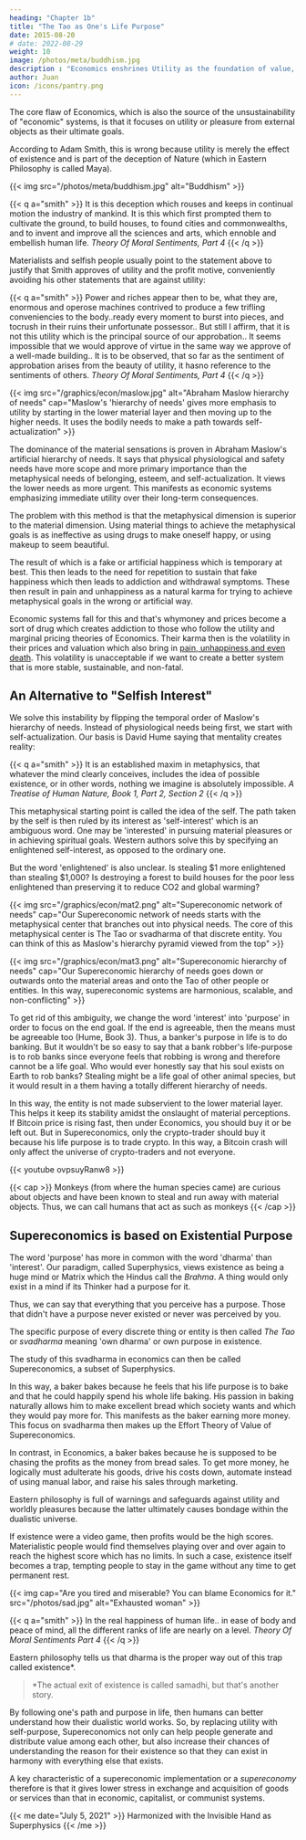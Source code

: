 ```yaml
---
heading: "Chapter 1b"
title: "The Tao as One's Life Purpose"
date: 2015-08-20
# date: 2022-08-29
weight: 10
image: /photos/meta/buddhism.jpg
description : "Economics enshrines Utility as the foundation of value, while Supereconomics emphasizes Dharma or the Tao or one's life purpose."
author: Juan
icon: /icons/pantry.png
---
```




The core flaw of Economics, which is also the source of the unsustainability of "economic" systems, is that it focuses on utility or pleasure from external objects as their ultimate goals. 

According to Adam Smith, this is wrong because utility is merely the effect of existence and is part of the deception of Nature (which in Eastern Philosophy is called Maya).


{{< img src="/photos/meta/buddhism.jpg" alt="Buddhism" >}}


{{< q a="smith" >}}
It is this deception which rouses and keeps in continual motion the industry of mankind. It is this which first prompted them to cultivate the ground, to build houses, to found cities and commonwealths, and to invent and improve all the sciences and arts, which ennoble and embellish human life.
<cite>Theory Of Moral Sentiments, Part 4</cite>
{{< /q >}}

Materialists and selfish people usually point to the statement above to justify that Smith approves of utility and the profit motive, conveniently avoiding his other statements that are against utility:

{{< q a="smith" >}}
Power and riches appear then to be, what they are, enormous and operose machines contrived to produce a few trifling conveniencies to the body..ready every moment to burst into pieces, and tocrush in their ruins their unfortunate possessor.. But still I affirm, that it is not this utility which is the principal source of our approbation.. It seems impossible that we would approve of virtue in the same way we approve of a well-made building.. It is to be observed, that so far as the sentiment of approbation arises from the beauty of utility, it hasno reference to the sentiments of others.
<cite>Theory Of Moral Sentiments, Part 4</cite>
{{< /q >}}


{{< img src="/graphics/econ/maslow.jpg" alt="Abraham Maslow hierarchy of needs" cap="Maslow's 'hierarchy of needs' gives more emphasis to utility by starting in the lower material layer and then moving up to the higher needs. It uses the bodily needs to make a path towards self-actualization" >}}


The dominance of the material sensations is proven in Abraham Maslow's artificial hierarchy of needs. It says that physical physiological and safety needs have more scope and more primary importance than the metaphysical needs of belonging, esteem, and self-actualization. It views the lower needs as more urgent. This manifests as economic systems emphasizing immediate utility over their long-term consequences.

The problem with this method is that the metaphysical dimension is superior to the material dimension. Using material things to achieve the metaphysical goals is as ineffective as using drugs to make oneself happy, or using makeup to seem beautiful. 

The result of which is a fake or artificial happiness which is temporary at best. This then leads to the need for repetition to sustain that fake happiness which then leads to addiction and withdrawal symptoms. These then result in pain and unhappiness as a natural karma for trying to achieve metaphysical goals in the wrong or artificial way.

Economic systems fall for this and that's whymoney and prices become a sort of drug  which creates addiction to those who follow the utility and marginal pricing theories of Economics. Their karma then is the volatility in their prices and valuation which also bring in [pain, unhappiness,and even death](https://edition.cnn.com/2020/06/19/business/robinhood-suicide-alex-kearns/index.html). This volatility is unacceptable if we want to create a better system that is more stable, sustainable, and non-fatal.


## An Alternative to "Selfish Interest"

We solve this instability by flipping the temporal order of Maslow's hierarchy of needs. Instead of physiological needs being first, we start with self-actualization. Our basis is David Hume saying that mentality creates reality:

{{< q a="smith" >}}
It is an established maxim in metaphysics, that whatever the mind clearly conceives, includes the idea of possible existence, or in other words, nothing we imagine is absolutely impossible.
<cite>A Treatise of Human Nature, Book 1, Part 2, Section 2</cite>
{{< /q >}}


This metaphysical starting point is called the idea of the self. The path taken by the self is then ruled by its interest as 'self-interest' which is an ambiguous word. One may be 'interested' in pursuing material pleasures or in achieving spiritual goals. Western authors solve this by specifying an enlightened self-interest, as opposed to the ordinary one. 

But the word 'enlightened' is also unclear. Is stealing $1 more enlightened than stealing $1,000? Is destroying a forest to build houses for the poor less enlightened than preserving it to reduce CO2 and global warming?


{{< img src="/graphics/econ/mat2.png" alt="Supereconomic network of needs" cap="Our Supereconomic network of needs starts with the metaphysical center that branches out into physical needs. The core of this metaphysical center is The Tao or svadharma of that discrete entity. You can think of this as Maslow's hierarchy pyramid viewed from the top" >}}



{{< img src="/graphics/econ/mat3.png" alt="Supereconomic hierarchy of needs" cap="Our Supereconomic hierarchy of needs goes down or outwards onto the material areas and onto the Tao of other people or entities. In this way, supereconomic systems are harmonious, scalable, and non-conflicting" >}}

To get rid of this ambiguity, we change the word 'interest' into 'purpose' in order to focus on the end goal. If the end is agreeable, then the means must be agreeable too (Hume, Book 3). Thus, a banker's purpose in life is to do banking. But it wouldn't be so easy to say that a bank robber's life-purpose is to rob banks since everyone feels that robbing is wrong and therefore cannot be a life goal. Who would ever honestly say that his soul exists on Earth to rob banks? Stealing might be a life goal of other animal species, but it would result in a them having a totally different hierarchy of needs.

In this way, the entity is not made subservient to the lower material layer. This helps it keep its stability amidst the onslaught of material perceptions. If Bitcoin price is rising fast, then under Economics, you should buy it or be left out. But in Supereconomics, only the crypto-trader should buy it because his life purpose is to trade crypto. In this way, a Bitcoin crash will only affect the universe of crypto-traders and not everyone.


{{< youtube ovpsuyRanw8 >}}


{{< cap >}}
Monkeys (from where the human species came) are curious about objects and have been known to steal and run away with material objects. Thus, we can call humans that act as such as monkeys
{{< /cap >}}


## Supereconomics is based on Existential Purpose

The word 'purpose' has more in common with the word 'dharma' than 'interest'. Our paradigm, called Superphysics, views existence as being a huge mind or Matrix which the Hindus call the *Brahma*. A thing would only exist in a mind if its Thinker had a purpose for it. 

Thus, we can say that everything that you perceive has a purpose. Those that didn't have a purpose never existed or never was perceived by you. 

The specific purpose of every discrete thing or entity is then called *The Tao* or *svadharma* meaning 'own dharma' or own purpose in existence.

The study of this svadharma in economics can then be called Supereconomics, a subset of Superphysics. 

In this way, a baker bakes because he feels that his life purpose is to bake and that he could happily spend his whole life baking. His passion in baking naturally allows him to make excellent bread which society wants and which they would pay more for. This manifests as the baker earning more money. This focus on svadharma then makes up the Effort Theory of Value of Supereconomics.

In contrast, in Economics, a baker bakes because he is supposed to be chasing the profits as the money from bread sales. To get more money, he logically must adulterate his goods, drive his costs down, automate instead of using manual labor, and raise his sales through marketing.

Eastern philosophy is full of warnings and safeguards against utility and worldly pleasures because the latter ultimately causes bondage within the dualistic universe. 

If existence were a video game, then profits would be the high scores. Materialistic people would find themselves playing over and over again to reach the highest score which has no limits. In such a case, existence itself becomes a trap, tempting people to stay in the game without any time to get permanent rest.

{{< img cap="Are you tired and miserable? You can blame Economics for it." src="/photos/sad.jpg" alt="Exhausted woman" >}}


{{< q a="smith" >}}
In the real happiness of human life.. in ease of body and peace of mind, all the different ranks of life are nearly on a level.
<cite>Theory Of Moral Sentiments Part 4</cite>
{{< /q >}}

Eastern philosophy tells us that dharma is the proper way out of this trap called existence*. 

> *The actual exit of existence is called samadhi, but that's another story. 


By following one's path and purpose in life, then humans can better understand how their dualistic world works. So, by replacing utility with self-purpose, Supereconomics not only can help people generate and distribute value among each other, but also increase their chances of understanding the reason for their existence so that they can exist in harmony with everything else that exists. 

A key characteristic of a supereconomic implementation or a *supereconomy* therefore is that it gives lower stress in exchange and acquisition of goods or services than that in economic, capitalist, or communist systems.

<!-- The Principles of Superphysics* makes its way into the other sciences
The use of the Tao as the center of the sciences makes it useful in solving the problems in those sciences. 

> *This is neatly packaged into the Four Laws of Value

As you can see, the fallacy of money and utility leading to self-acutalization mirrors the fallacy of using drugs to create happiness and solve depression. Since we proposed to solve economic crises by starting from the metaphysical center and travel to the economic problem, it means that we can also solve psychological and bodily problems by starting with the metaphysical cause or the person's Tao, which we call the G. 

This will then be the job of Medical Superphysics. We can even use it to solve problems in Modern Physics -->


{{< me date="July 5, 2021" >}}
Harmonized with the Invisible Hand as Superphysics
{{< /me >}}
